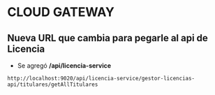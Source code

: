 # CLOUD GATEWAY

## Nueva URL que cambia para pegarle al api de Licencia
- Se agregó **/api/licencia-service**
```http request
http://localhost:9020/api/licencia-service/gestor-licencias-api/titulares/getAllTitulares
```